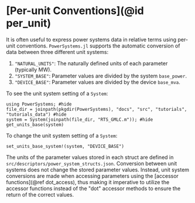 # [Per-unit Conventions](@id per_unit)

It is often useful to express power systems data in relative terms using per-unit conventions.
`PowerSystems.jl` supports the automatic conversion of data between three different unit systems:

 1. `"NATURAL_UNITS"`: The naturally defined units of each parameter (typically MW).
 2. `"SYSTEM_BASE"`: Parameter values are divided by the system `base_power`.
 3. `"DEVICE_BASE"`: Parameter values are divided by the device `base_mva`.

To see the unit system setting of a `System`:

```@repl per-unit
using PowerSystems; #hide
file_dir = joinpath(pkgdir(PowerSystems), "docs", "src", "tutorials", "tutorials_data") #hide
system = System(joinpath(file_dir, "RTS_GMLC.m")); #hide
get_units_base(system)
```

To change the unit system setting of a `System`:

```@repl per-unit
set_units_base_system!(system, "DEVICE_BASE")
```

The units of the parameter values stored in each struct are defined in
`src/descriptors/power_system_structs.json`. Conversion between unit systems does not change
the stored parameter values. Instead, unit system conversions are made when accessing
parameters using the [accessor functions](@ref dot_access), thus making it
imperative to utilize the accessor functions instead of the "dot" accessor methods to
ensure the return of the correct values.
